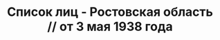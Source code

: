 ---
title: Список лиц - Ростовская область // от 3 мая 1938 года
description: РГАСПИ, ф.17, т.8, оп.171, дело 416, лист 284
images:
- /disk/pictures/v08/17-171-416-284.jpg
- /disk/pictures/v08/17-171-416-285.jpg
- /disk/pictures/v08/17-171-416-286.jpg
- /disk/pictures/v08/17-171-416-287.jpg
- /disk/pictures/v08/17-171-416-288.jpg
- /disk/pictures/v08/17-171-416-289.jpg
---